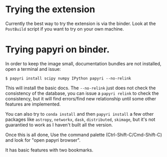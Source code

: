 # Trying the extension

Currently the best way to try the extension is via the binder. Look at the
`PostBuild` script if you want to try on your own machine.

# Trying papyri on binder.


In order to keep the image small, documentation bundles are not installed, 
open a terminal and issue:

```
$ papyri install scipy numpy IPython papyri --no-relink
```

This will install the basic docs. The `--no-relink` just does not check the
consistency of the database, you can issue a `papyri relink` to check the
consistency, but it will find errors/find new relationship until some other
features are implemented.

You can also try to `conda install` and then `papyri install` a few other
packages like `astropy`, `networkx`, `dask`, `distributed`, `skimage`, but it's
not guarantied to work as I haven't built all the version. 

Once this is all done, Use the command palette (Ctrl-Shift-C/Cmd-Shift-C) and look for "open papyri
browser".

It has basic features with two bookmarks.







